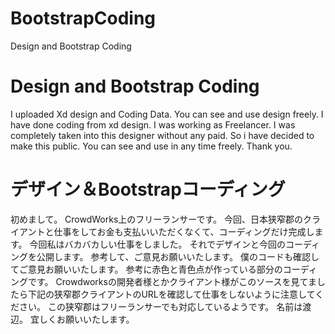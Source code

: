 # BootstrapCoding
Design and Bootstrap Coding
<h1>Design and Bootstrap Coding</h1>
I uploaded Xd design and Coding Data.
You can see and use design freely.
I have done coding from xd design.
I was working as Freelancer.
I was completely taken into this designer without any paid.
So i have decided to make this public.
You can see and use in any time freely.
Thank you.
<h1>デザイン＆Bootstrapコーディング</h1>
初めまして。
CrowdWorks上のフリーランサーです。
今回、日本狭窄郡のクライアントと仕事をしてお金も支払いいただくなくて、コーディングだけ完成します。
今回私はバカバカしい仕事をしました。
それでデザインと今回のコーディングを公開します。
参考して、ご意見お願いいたします。
僕のコードも確認してご意見お願いいたします。
参考に赤色と青色点が作っている部分のコーディングです。
Crowdworksの開発者様とかクライアント様がこのソースを見てましたら下記の狭窄郡クライアントのURLを確認して仕事をしないように注意してください。
この狭窄郡はフリーランサーでも対応しているようです。
名前は渡辺。
宜しくお願いいたします。

